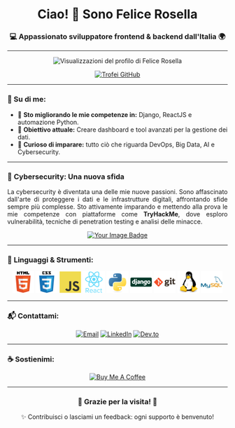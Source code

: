 <h1 align="center">Ciao! 👋 Sono Felice Rosella</h1>
<h3 align="center">💻 Appassionato sviluppatore frontend & backend dall'Italia 🌍</h3>

---

<p align="center"> 
  <img src="https://komarev.com/ghpvc/?username=felicerosella&label=Visualizzazioni%20del%20profilo&color=0e75b6&style=flat" alt="Visualizzazioni del profilo di Felice Rosella" />
</p>

<p align="center">
  <a href="https://github-profile-trophy.vercel.app/?username=felicerosella&theme=onedark"><img src="https://github-profile-trophy.vercel.app/?username=felicerosella&theme=onedark" alt="Trofei GitHub" /></a>
</p>

---

### 🌟 Su di me:
- 🌱 **Sto migliorando le mie competenze in:** Django, ReactJS e automazione Python.
- 🎯 **Obiettivo attuale:** Creare dashboard e tool avanzati per la gestione dei dati.
- 🚀 **Curioso di imparare:** tutto ciò che riguarda DevOps, Big Data, AI e Cybersecurity.

---

### 🔐 **Cybersecurity: Una nuova sfida**
<p align="justify">
La cybersecurity è diventata una delle mie nuove passioni. Sono affascinato dall'arte di proteggere i dati e le infrastrutture digitali, affrontando sfide sempre più complesse. Sto attivamente imparando e mettendo alla prova le mie competenze con piattaforme come <strong>TryHackMe</strong>, dove esploro vulnerabilità, tecniche di penetration testing e analisi delle minacce.
</p>

<div align="center">
  <a href="https://tryhackme.com/p/2992849" target="_blank">
    <img src="https://tryhackme-badges.s3.amazonaws.com/frosella.png" alt="Your Image Badge" />
  </a>
</div>

---

### 🔧 **Linguaggi & Strumenti:**

<div align="center">
  <img src="https://raw.githubusercontent.com/devicons/devicon/master/icons/html5/html5-original-wordmark.svg" alt="HTML5" width="50" height="50"/>
  <img src="https://raw.githubusercontent.com/devicons/devicon/master/icons/css3/css3-original-wordmark.svg" alt="CSS3" width="50" height="50"/>
  <img src="https://raw.githubusercontent.com/devicons/devicon/master/icons/javascript/javascript-original.svg" alt="JavaScript" width="50" height="50"/>
  <img src="https://raw.githubusercontent.com/devicons/devicon/master/icons/react/react-original-wordmark.svg" alt="React" width="50" height="50"/>
  <img src="https://raw.githubusercontent.com/devicons/devicon/master/icons/python/python-original.svg" alt="Python" width="50" height="50"/>
  <img src="https://raw.githubusercontent.com/devicons/devicon/master/icons/django/django-original.svg" alt="Django" width="50" height="50"/>
  <img src="https://raw.githubusercontent.com/devicons/devicon/master/icons/git/git-original-wordmark.svg" alt="Git" width="50" height="50"/>
  <img src="https://raw.githubusercontent.com/devicons/devicon/master/icons/linux/linux-original.svg" alt="Linux" width="50" height="50"/>
  <img src="https://raw.githubusercontent.com/devicons/devicon/master/icons/mysql/mysql-original-wordmark.svg" alt="MySQL" width="50" height="50"/>
</div>

---

### 📬 **Contattami:**
<p align="center">
  <a href="mailto:info@felicerosella.it"><img src="https://img.shields.io/badge/-info@felicerosella.it-D14836?style=for-the-badge&logo=gmail&logoColor=white" alt="Email"></a>
  <a href="https://linkedin.com/in/felicerosella" target="_blank"><img src="https://img.shields.io/badge/-LinkedIn-0077B5?style=for-the-badge&logo=linkedin&logoColor=white" alt="LinkedIn"></a>
  <a href="https://dev.to/felicerosella" target="_blank"><img src="https://img.shields.io/badge/-Dev.to-000000?style=for-the-badge&logo=dev.to&logoColor=white" alt="Dev.to"></a>
</p>

---

### ☕ **Sostienimi:**
<p align="center">
  <a href="https://www.buymeacoffee.com/felicerosella" target="_blank" rel="noopener noreferrer">
    <img src="https://cdn.buymeacoffee.com/buttons/v2/default-yellow.png" alt="Buy Me A Coffee" height="50" width="210" />
  </a>
</p>

---

<div align="center">
  <h3>🎉 Grazie per la visita! 🎉</h3>
  <p>✨ Contribuisci o lasciami un feedback: ogni supporto è benvenuto!</p>
</div>
